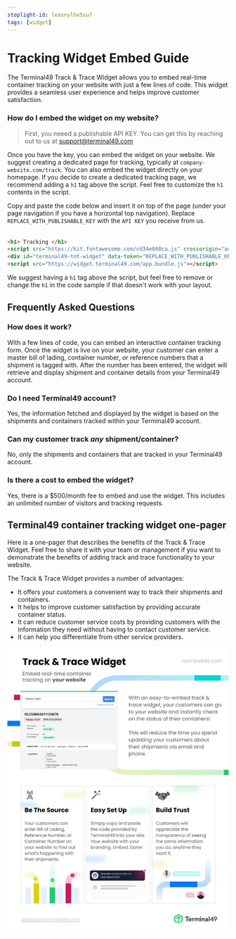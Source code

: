 ```yaml
---
stoplight-id: leasnylhe5su7
tags: [widget]
---
```


# Tracking Widget Embed Guide

The Terminal49 Track & Trace Widget allows you to embed real-time container tracking on your website with just a few lines of code. This widget provides a seamless user experience and helps improve customer satisfaction.

### How do I embed the widget on my website?

> First, you neeed a publishable API KEY. You can get this by reaching out to us at support@terminal49.com 


Once you have the key, you can embed the widget on your website. We suggest creating a dedicated page for tracking, typically at `company-website.com/track`. You can also embed the widget directly on your homepage. If you decide to create a dedicated tracking page, we recommend adding a `h1` tag above the script. Feel free to customize the `h1` contents in the script.

Copy and paste the code below and insert it on top of the page (under your page navigation if you have a horizontal top navigation). Replace `REPLACE_WITH_PUBLISHABLE_KEY` with the `API KEY` you receive from us. 


```html

<h1> Tracking </h1>
<script src="https://kit.fontawesome.com/cd34e860ca.js" crossorigin="anonymous"></script>
<div id="terminal49-tnt-widget" data-token="REPLACE_WITH_PUBLISHABLE_KEY"></div>
<script src="https://widget.terminal49.com/app.bundle.js"></script>
```

We suggest having a `h1` tag above the script, but feel free to remove or change the `h1` in the code sample if that doesn't work with your layout. 

## Frequently Asked Questions 

### How does it work? 

With a few lines of code, you can embed an interactive container tracking form. Once the widget is live on your website, your customer can enter a master bill of lading, container number, or reference numbers that a shipment is tagged with. After the number has been entered, the widget will retrieve and display shipment and container details from your Terminal49 account.

### Do I need Terminal49 account? 
Yes, the information fetched and displayed by the widget is based on the shipments and containers tracked within your Terminal49 account. 

### Can my customer track *any* shipment/container? 
No, only the shipments and containers that are tracked in your Terminal49 account. 

### Is there a cost to embed the widget? 
Yes, there is a $500/month fee to embed and use the widget. This includes an unlimited number of visitors and tracking requests.  


## Terminal49 container tracking widget one-pager

Here is a one-pager that describes the benefits of the Track & Trace Widget. Feel free to share it with your team or management if you want to demonstrate the benefits of adding track and trace functionality to your website.

The Track & Trace Widget provides a number of advantages:

- It offers your customers a convenient way to track their shipments and containers.
- It helps to improve customer satisfaction by providing accurate container status.
- It can reduce customer service costs by providing customers with the information they need without having to contact customer service.
- It can help you differentiate from other service providers. 


![terminal49-container-tracking-widget.jpg](../../assets/images/terminal49-container-tracking-widget.jpg)

